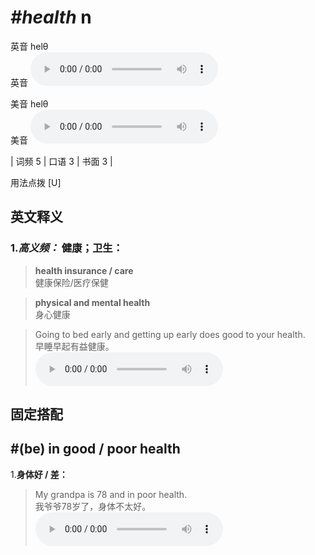 # ***\#health*** n
英音 helθ  
英音
<audio src="./media/health-B.aac" controls="controls"></audio>

美音 helθ  
美音
<audio src="./media/health.aac" controls="controls"></audio>



| 词频 5 | 口语 3 | 书面 3 |  

用法点拨  [U]

英文释义
---
### 1.*高义频：* **健康；卫生：**  

 > **health insurance / care**  
 > 健康保险/医疗保健    

 > **physical and mental health**  
 > 身心健康    

 > Going to bed early and getting up early does good to your health.  
 > 早睡早起有益健康。    
<audio src="./media/health-1.aac" controls="controls"></audio>


固定搭配
---
## \#(be) in good / poor health
1.**身体好 / 差：**  

 > My grandpa is 78 and in poor health.  
 > 我爷爷78岁了，身体不太好。    
<audio src="./media/health-517_AAC.aac" controls="controls"></audio>


